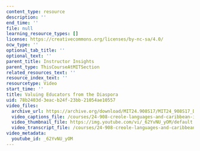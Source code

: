 ```yaml
---
content_type: resource
description: ''
end_time: ''
file: null
learning_resource_types: []
license: https://creativecommons.org/licenses/by-nc-sa/4.0/
ocw_type: ''
optional_tab_title: ''
optional_text: ''
parent_title: Instructor Insights
parent_type: ThisCourseAtMITSection
related_resources_text: ''
resource_index_text: ''
resourcetype: Video
start_time: ''
title: Valuing Educators from the Diaspora
uid: 78b2403d-3eac-b24f-23bb-21054ae10557
video_files:
  archive_url: https://archive.org/download/MIT24.908S17/MIT24_908S17_Delila_Stanfield_Part_2_300k.mp4
  video_captions_file: /courses/24-908-creole-languages-and-caribbean-identities-spring-2017/c804bf8a93bc5d67b53617cf77e8197a_62YvNUyOM.vtt
  video_thumbnail_file: https://img.youtube.com/vi/_62YvNU_yOM/default.jpg
  video_transcript_file: /courses/24-908-creole-languages-and-caribbean-identities-spring-2017/111c2a9679809117ecb10a590a459158_62YvNUyOM.pdf
video_metadata:
  youtube_id: _62YvNU_yOM
---
```

